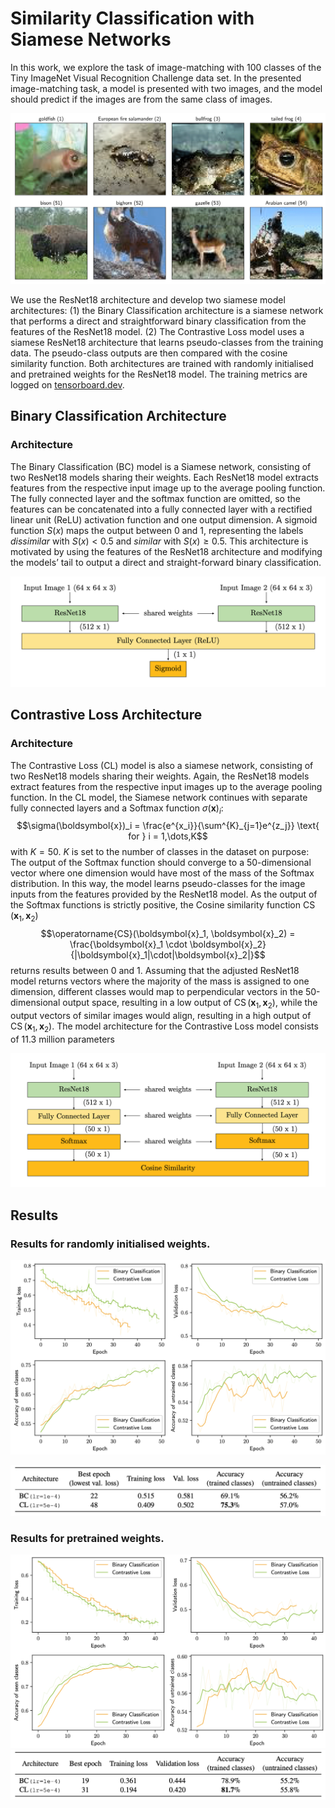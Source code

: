 # Similarity Classification with Siamese Networks

In this work, we explore the task of image-matching with 100 classes of the Tiny ImageNet Visual Recognition Challenge data set. In the presented image-matching task, a model is presented with two images, and the model should predict if the images are from the same class of images.

![](plots/8.png)

 We use the ResNet18 architecture and develop two siamese model architectures: (1) the Binary Classification architecture is a siamese network that performs a direct and straightforward binary classification from the features of the ResNet18 model. (2) The Contrastive Loss model uses a siamese ResNet18 architecture that learns pseudo-classes from the training data. The pseudo-class outputs are then compared with the cosine similarity function. Both architectures are trained with randomly initialised and pretrained weights for the ResNet18 model. The training metrics are logged on [tensorboard.dev](https://tensorboard.dev/experiment/YSwhPLGIR1WDQTWvDHX8uQ/#scalars).



## Binary Classification Architecture
### Architecture
The Binary Classification (BC) model is a Siamese network, consisting of two ResNet18 models sharing their weights. Each ResNet18 model extracts features from the respective input image up to the average pooling function. The fully connected layer and the softmax function are omitted, so the features can be concatenated into a fully connected layer with a rectified linear unit (ReLU) activation function and one output dimension. A sigmoid function $S(x)$ maps the output between 0 and 1, representing the labels _dissimilar_ with $S(x) < 0.5$  and _similar_ with $S(x) \geq 0.5$. This architecture is motivated by using the features of the ResNet18 architecture and modifying the models’ tail to output a direct and straight-forward binary classification.

![](plots/2.png)

## Contrastive Loss Architecture

### Architecture

The Contrastive Loss (CL) model is also a siamese network, consisting of two ResNet18 models sharing their weights. Again, the ResNet18 models extract features from the respective input images up to the average pooling function. In the CL model, the Siamese network continues with separate fully connected layers and a Softmax function $\sigma(\boldsymbol{x})_i$:
$$\sigma(\boldsymbol{x})_i = \frac{e^{x_i}}{\sum^{K}_{j=1}e^{z_j}} \text{  for  } i = 1,\dots,K$$
with $K = 50$. $K$ is set to the number of classes in the dataset on purpose: The output of the Softmax function should converge to a 50-dimensional vector where one dimension would have most of the mass of the Softmax distribution. In this way, the model learns pseudo-classes for the image inputs from the features provided by the ResNet18 model. As the output of the Softmax functions is strictly positive, the Cosine similarity function $\operatorname{CS}(\boldsymbol{x}_1, \boldsymbol{x}_2)$
$$\operatorname{CS}(\boldsymbol{x}_1, \boldsymbol{x}_2) = \frac{\boldsymbol{x}_1 \cdot \boldsymbol{x}_2}{|\boldsymbol{x}_1|\cdot|\boldsymbol{x}_2|}$$
returns results between 0 and 1. Assuming that the adjusted ResNet18 model returns vectors where the majority of the mass is assigned to one dimension, different classes would map to perpendicular vectors in the 50-dimensional output space, resulting in a low output of $\operatorname{CS}(\boldsymbol{x}_1, \boldsymbol{x}_2)$, while the output vectors of similar images would align, resulting in a high output of $\operatorname{CS}(\boldsymbol{x}_1, \boldsymbol{x}_2)$. The model architecture for the Contrastive Loss model consists of 11.3 million parameters

![](plots/3.png)

## Results

### Results for randomly initialised weights.
![](plots/4.png)

![](plots/tab1.png)



### Results for pretrained weights.
![](plots/5.png)
![](plots/tab2.png)

